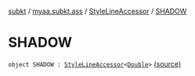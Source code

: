 [subkt](../../index.md) / [myaa.subkt.ass](../index.md) / [StyleLineAccessor](index.md) / [SHADOW](./-s-h-a-d-o-w.md)

# SHADOW

`object SHADOW : `[`StyleLineAccessor`](index.md)`<`[`Double`](https://kotlinlang.org/api/latest/jvm/stdlib/kotlin/-double/index.html)`>` [(source)](https://github.com/Myaamori/SubKt/blob/0.1.12/src/main/kotlin/myaa/subkt/ass/parser.kt#L518)